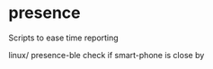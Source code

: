 # presence

Scripts to ease time reporting

linux/
	presence-ble		check if smart-phone is close by


